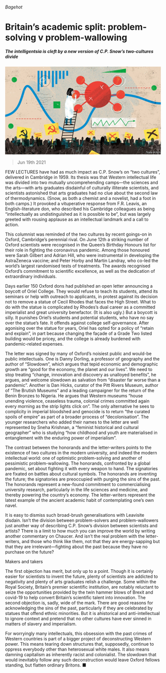 ###### Bagehot

# Britain’s academic split: problem-solving v problem-wallowing 

##### The intelligentsia is cleft by a new version of C.P. Snow’s two-cultures divide 

![image](images/20210619_BRD001_0.jpg) 

> Jun 19th 2021 

FEW LECTURES have had as much impact as C.P. Snow’s on “two cultures”, delivered in Cambridge in 1959. Its thesis was that Western intellectual life was divided into two mutually uncomprehending camps—the sciences and the arts—with arts graduates disdainful of culturally illiterate scientists, and scientists astonished that arts graduates had no clue about the second law of thermodynamics. (Snow, as both a chemist and a novelist, had a foot in both camps.) It provoked a vituperative response from F.R. Leavis, an English-literature don, who described his Cambridge colleagues as being “intellectually as undistinguished as it is possible to be”, but was largely greeted with rousing applause as an intellectual landmark and a call to action.

This columnist was reminded of the two cultures by recent goings-on in Oxford, Cambridge’s perennial rival. On June 12th a striking number of Oxford scientists were recognised in the Queen’s Birthday Honours list for their role in fighting the coronavirus pandemic. Among those honoured were Sarah Gilbert and Adrian Hill, who were instrumental in developing the AstraZeneca vaccine; and Peter Horby and Martin Landray, who co-led the world’s largest randomised tests of treatments. The awards recognised Oxford’s commitment to scientific excellence, as well as the dedication of extraordinary individuals.


Days earlier 150 Oxford dons had published an open letter announcing a boycott of Oriel College. They would refuse to teach its students, attend its seminars or help with outreach to applicants, in protest against its decision not to remove a statue of Cecil Rhodes that faces the High Street. What to do with the statue is complicated by Rhodes’s dual career as a committed imperialist and great university benefactor. (It is also ugly.) But a boycott is silly. It punishes Oriel’s students and potential students, who have no say over the statue’s fate. It offends against college self-governance. After agonising over the statue for years, Oriel has opted for a policy of “retain and explain”, in part because changing the façade of a Grade Two listed building would be pricey, and the college is already burdened with pandemic-related expenses.

The letter was signed by many of Oxford’s noisiest public and would-be public intellectuals. One is Danny Dorling, a professor of geography and the author of “Slowdown”, which argues that tepid economic and demographic growth are “good for the economy, the planet and our lives”. We need to stop treating “change, innovation and discovery as unalloyed benefits”, he argues, and welcome slowdown as salvation from “disaster far worse than a pandemic”. Another is Dan Hicks, curator of the Pitt Rivers Museum, author of “The Brutish Museums” and a leading campaigner for the return of the Benin Bronzes to Nigeria. He argues that Western museums “house unending violence, ceaseless trauma, colonial crimes committed again every morning as the strip lights click on”. The only alternative he sees to complicity in imperial bloodshed and genocide is to return “the curated spoils of empire” as part of a broader process of “decolonisation”. The younger researchers who added their names to the letter are well represented by Sneha Krishnan, a “feminist historical and cultural geographer” who is studying “how childhood and youth are materialised in entanglement with the enduring power of imperialism”.

The contrast between the honorands and the letter-writers points to the existence of two cultures in the modern university, and indeed the modern intellectual world: one of optimistic problem-solving and another of pessimistic problem-wallowing. The honorands, confronted by a global pandemic, set about fighting it with every weapon to hand. The signatories are fixated on battles about cultural symbols. The honorands are inventing the future; the signatories are preoccupied with purging the sins of the past. The honorands represent a new-found commitment to commercialising university research, particularly in the life sciences and medicine, and thereby powering the country’s economy. The letter-writers represent the latest example of the ancient academic habit of contemplating one’s own navel.

It is easy to dismiss such broad-brush generalisations with Leavisite disdain. Isn’t the division between problem-solvers and problem-wallowers just another way of describing C.P. Snow’s division between scientists and artists? There is a limit to how much you can improve the world by writing another commentary on Chaucer. And isn’t the real problem with the letter-writers, and those who think like them, not that they are energy-sapping but that they are irrelevant—fighting about the past because they have no purchase on the future?

Makers and takers

The first objection has merit, but only up to a point. Though it is certainly easier for scientists to invent the future, plenty of scientists are addicted to negativity and plenty of arts graduates relish a challenge. Some within the Royal Society, Britain’s premier scientific institution, are notably reluctant to seize the opportunities provided by the twin hammer blows of Brexit and covid-19 to help convert Britain’s scientific talent into innovation. The second objection is, sadly, wide of the mark. There are good reasons for acknowledging the sins of the past, particularly if they are celebrated by statues that offend ethnic minorities. But it is ahistorical and anti-intellectual to ignore context and pretend that no other cultures have ever sinned in matters of slavery and imperialism.

For worryingly many intellectuals, this obsession with the past crimes of Western countries is part of a bigger project of deconstructing Western power. This means tearing down structures that, supposedly, continue to oppress everybody other than heterosexual white males. It also means damning capitalism as inherently racist and colonialist. The slowdown that would inevitably follow any such deconstruction would leave Oxford fellows standing, but flatten ordinary Britons. ■

